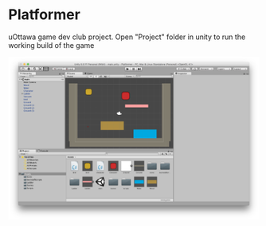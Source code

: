 # Platformer

uOttawa game dev club project. Open "Project" folder in unity to run the working build of the game

![](./screenshot.png)
